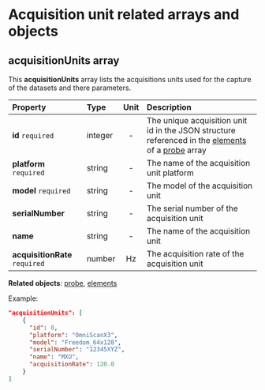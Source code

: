 # Acquisition unit related arrays and objects

## **acquisitionUnits** array

This **acquisitionUnits** array lists the acquisitions units used for the capture of the datasets and there parameters.

| Property                       | Type    | Unit | Description                                                                                                                                            |
| :----------------------------- | :------ | :--: | :----------------------------------------------------------------------------------------------------------------------------------------------------- |
| **id** `required`              | integer |  -   | The unique acquisition unit id in the JSON structure referenced in the [elements](probes.md#elements-array) of a [probe](probes.md#probes-array) array |
| **platform** `required`        | string  |  -   | The name of the acquisition unit platform                                                                                                              |
| **model** `required`           | string  |  -   | The model of the acquisition unit                                                                                                                      |
| **serialNumber**               | string  |  -   | The serial number of the acquisition unit                                                                                                              |
| **name**                       | string  |  -   | The name of the acquisition unit                                                                                                                       |
| **acquisitionRate** `required` | number  |  Hz  | The acquisition rate of the acquisition unit                                                                                                           |

**Related objects**: [probe](probes.md#probes-array), [elements](probes.md#elements-array)

Example: 

```json
"acquisitionUnits": [
    {
      "id": 0,
      "platform": "OmniScanX3",
      "model": "Freedom_64x128",
      "serialNumber": "12345XYZ",
      "name": "MXU",
      "acquisitionRate": 120.0
    }
]
```

